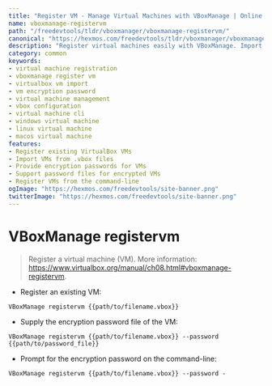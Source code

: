 ```yaml
---
title: "Register VM - Manage Virtual Machines with VBoxManage | Online Free DevTools by Hexmos"
name: vboxmanage-registervm
path: "/freedevtools/tldr/vboxmanager/vboxmanage-registervm/"
canonical: "https://hexmos.com/freedevtools/tldr/vboxmanager/vboxmanage-registervm/"
description: "Register virtual machines easily with VBoxManage. Import and manage existing VMs with encryption password support. Free online tool, no registration required."
category: common
keywords:
- virtual machine registration
- vboxmanage register vm
- virtualbox vm import
- vm encryption password
- virtual machine management
- vbox configuration
- virtual machine cli
- windows virtual machine
- linux virtual machine
- macos virtual machine
features:
- Register existing VirtualBox VMs
- Import VMs from .vbox files
- Provide encryption passwords for VMs
- Support password files for encrypted VMs
- Register VMs from the command-line
ogImage: "https://hexmos.com/freedevtools/site-banner.png"
twitterImage: "https://hexmos.com/freedevtools/site-banner.png"
---
```


# VBoxManage registervm

> Register a virtual machine (VM).
> More information: <https://www.virtualbox.org/manual/ch08.html#vboxmanage-registervm>.

- Register an existing VM:

`VBoxManage registervm {{path/to/filename.vbox}}`

- Supply the encryption password file of the VM:

`VBoxManage registervm {{path/to/filename.vbox}} --password {{path/to/password_file}}`

- Prompt for the encryption password on the command-line:

`VBoxManage registervm {{path/to/filename.vbox}} --password -`
